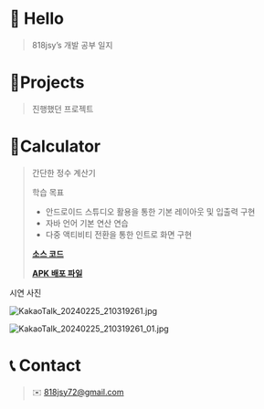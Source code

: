 # 

# 👋 Hello

> 818jsy’s 개발 공부 일지
> 

# 📝Projects

> 진행했던 프로젝트
> 

# 🧮Calculator

> 간단한 정수 계산기
> 
> 
> 
> 학습 목표  
> 
> - 안드로이드 스튜디오 활용을 통한 기본 레이아웃 및 입출력 구현
> - 자바 언어 기본 연산 연습
> - 다중 액티비티 전환을 통한 인트로 화면 구현
> 
> [**소스 코드**](https://www.notion.so/0173ff7cc907482aae7b0011753bf3f8?pvs=21)
> 
> [**APK 배포 파일**](https://github.com/818jsy/Calculator)
> 

시연 사진

![KakaoTalk_20240225_210319261.jpg](https://prod-files-secure.s3.us-west-2.amazonaws.com/7c13261f-1f70-4b58-801e-a097ba123413/355444e7-4e85-41f5-bcaf-3a7df050d001/KakaoTalk_20240225_210319261.jpg)

![KakaoTalk_20240225_210319261_01.jpg](https://prod-files-secure.s3.us-west-2.amazonaws.com/7c13261f-1f70-4b58-801e-a097ba123413/45ed822a-0178-4bfd-93b7-80900c1a4890/KakaoTalk_20240225_210319261_01.jpg)

# 📞 Contact

> ✉️ 818jsy72@gmail.com
>
